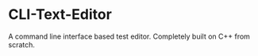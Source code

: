 # CLI-Text-Editor
A command line interface based test editor. Completely built on C++ from scratch.
